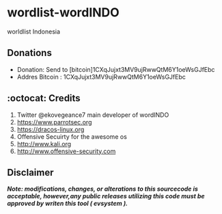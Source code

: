# wordlist-wordINDO
worldlist Indonesia
## Donations

- Donation: Send to [bitcoin]1CXqJujxt3MV9ujRwwQtM6Y1oeWsGJfEbc
 
- Addres Bitcoin : 1CXqJujxt3MV9ujRwwQtM6Y1oeWsGJfEbc
 

## :octocat: Credits
1. Twitter @ekovegeance7  main developer of wordINDO
2. https://www.parrotsec.org
3. https://dracos-linux.org
4. Offensive Secuirty for the awesome os
5. http://www.kali.org
6. http://www.offensive-security.com

## Disclaimer

***Note: modifications, changes, or alterations to this sourcecode is acceptable, however,any public releases utilizing this code must be approved by writen this tool ( evsystem ).***

